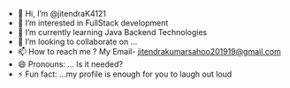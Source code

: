 - 👋 Hi, I’m @jitendraK4121
- 👀 I’m interested in FullStack development 
- 🌱 I’m currently learning Java Backend Technologies 
- 💞️ I’m looking to collaborate on ...
- 📫 How to reach me ? My Email- jitendrakumarsahoo201919@gmail.com
- 😄 Pronouns: ... Is it needed?
- ⚡ Fun fact: ...my profile is enough for you to laugh out loud 

<!---
jitendraK4121/jitendraK4121 is a ✨ special ✨ repository because its `README.md` (this file) appears on your GitHub profile.
You can click the Preview link to take a look at your changes.
--->
